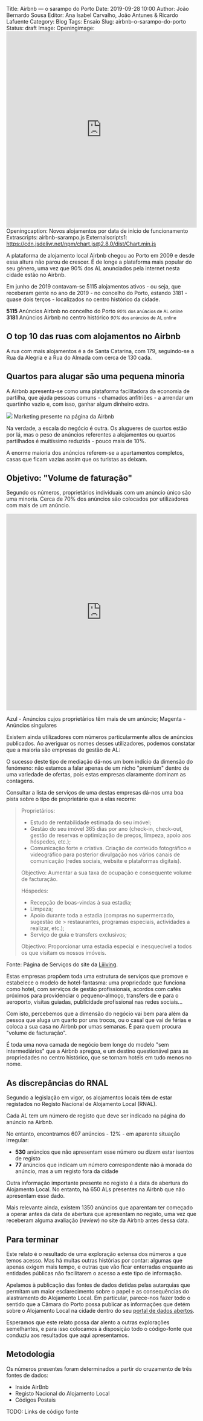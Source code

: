 Title: Airbnb — o sarampo do Porto
Date: 2019-09-28 10:00
Author: João Bernardo Sousa
Editor: Ana Isabel Carvalho, João Antunes & Ricardo Lafuente
Category: Blog
Tags: Ensaio
Slug: airbnb-o-sarampo-do-porto
Status: draft
Image:
Openingimage: <iframe src="https://whiskas123.carto.com/builder/9651d97d-a9f4-446c-854d-8e40f3b43fe8/embed" width="100%" height="520" frameborder="0" allowfullscreen webkitallowfullscreen mozallowfullscreen oallowfullscreen msallowfullscreen></iframe>
Openingcaption: Novos alojamentos por data de início de funcionamento
Extrascripts: airbnb-sarampo.js
Externalscripts1: https://cdn.jsdelivr.net/npm/chart.js@2.8.0/dist/Chart.min.js

A plataforma de alojamento local Airbnb chegou ao Porto em 2009 e
desde essa altura não parou de crescer. É de longe a plataforma mais
popular do seu género, uma vez que 90% dos AL anunciados pela internet
nesta cidade estão no Airbnb.

Em junho de 2019 contavam-se 5115 alojamentos ativos - ou seja, que
receberam gente no ano de 2019 - no concelho do Porto, estando 3181 -
quase dois terços - localizados no centro histórico da cidade.

<div class="boxes">
  <div class="card">
    <strong>5115</strong>
    <span>Anúncios Airbnb no concelho do Porto</span>
    <small> <em>90%</em> dos anúncios de AL online</small>
  </div>
  <div class="card"><strong>3181</strong>
    <span>Anúncios Airbnb no centro histórico</span>
    <small> <em>90%</em> dos anúncios de AL online</small>
  </div>
</div>


## O top 10 das ruas com alojamentos no Airbnb

A rua com mais alojamentos é a de Santa Catarina, com 179,
seguindo-se a Rua da Alegria e a Rua do Almada com cerca de 130 cada.


<canvas id="myChart" width="600" height="300"></canvas>


## Quartos para alugar são uma pequena minoria

A Airbnb apresenta-se como uma plataforma facilitadora da economia
de partilha, que ajuda pessoas comuns - chamados anfitriões - a
arrendar um quartinho vazio e, com isso, ganhar algum dinheiro extra.

<img src="https://i.imgur.com/VdpqdAt.png">
<span class="caption">Marketing presente na página da Airbnb</span>

Na verdade, a escala do negócio é outra. Os alugueres de quartos estão por lá,
mas o peso de anúncios referentes a alojamentos ou quartos partilhados é
muitíssimo reduzida - pouco mais de 10%. 

<canvas id="myChart2" width="600" height="300"></canvas>

A enorme maioria dos anúncios referem-se a apartamentos completos, casas que
ficam vazias assim que os turistas as deixam.

## Objetivo: "Volume de faturação"

Segundo os números, proprietários individuais com um anúncio único
são uma minoria. Cerca de 70% dos anúncios são colocados por
utilizadores com mais de um anúncio.

<iframe src="https://whiskas123.carto.com/builder/b746c59c-ea7b-4e11-a662-729a6b92d4a0/embed"
  width="100%" height="520" frameborder="0" 
  allowfullscreen webkitallowfullscreen mozallowfullscreen oallowfullscreen msallowfullscreen></iframe>

<span class="caption">Azul - Anúncios cujos proprietários têm mais de um anúncio; Magenta - Anúncios singulares</span>

Existem ainda utilizadores com números particularmente altos de
anúncios publicados. Ao averiguar os nomes desses utilizadores, podemos
constatar que a maioria são empresas de gestão de AL:

<canvas id="myChart3" width="600" height="300"></canvas>

O sucesso deste tipo de mediação dá-nos um bom indício da dimensão
do fenómeno: não estamos a falar apenas de um nicho "premium" dentro
de uma variedade de ofertas, pois estas empresas claramente dominam as
contagens.

Consultar a lista de serviços de uma destas empresas dá-nos uma boa
pista sobre o tipo de proprietário que a elas recorre:

<blockquote>
<p>Proprietários:</p>
<ul>
<li>Estudo de rentabilidade estimada do seu imóvel;</li>
<li>Gestão do seu imóvel 365 dias por ano (check-in, check-out, gestão
de reservas e optimização de preços, limpeza, apoio aos hóspedes,
etc.);</li>
<li>Comunicação forte e criativa. Criação de conteúdo fotográfico e
videográfico para posterior divulgação nos vários canais de
comunicação (redes sociais, website e plataformas digitais).</li>
</ul>
<p>Objectivo: Aumentar a sua taxa de ocupação e consequente volume de facturação.</p>

<p>Hóspedes:</p>
<ul>
<li>Recepção de boas-vindas à sua estadia;</li>
<li>Limpeza;</li>
<li>Apoio durante toda a estadia (compras no supermercado, sugestão de
>     restaurantes, programas especiais, actividades a realizar, etc.);</li>
<li>Serviço de guia e transfers exclusivos;</li>
</ul>
<p>Objectivo: Proporcionar uma estadia especial e inesquecível a todos os que visitam os nossos imóveis.</p>
</blockquote>

<span class="caption">Fonte: Página de Serviços do site da [Liiiving](https://www.liiiving.pt/pt/Servicos).</span>

Estas empresas propõem toda uma estrutura de serviços que promove e
estabelece o modelo de hotel-fantasma: uma propriedade que funciona
como hotel, com serviços de gestão profissionais, acordos com cafés
próximos para providenciar o pequeno-almoço, transfers de e para o
aeroporto, visitas guiadas, publicidade profissional nas redes
sociais...

Com isto, percebemos que a dimensão do negócio vai bem para além da
pessoa que aluga um quarto por uns trocos, ou o casal que vai de férias
e coloca a sua casa no Airbnb por umas semanas. É para quem procura
"volume de facturação".

É toda uma nova camada de negócio bem longe do modelo "sem
intermediários" que a Airbnb apregoa, e um destino questionável para as
propriedades no centro histórico, que se tornam hotéis em tudo menos no
nome.


## As discrepâncias do RNAL

Segundo a legislação em vigor, os alojamentos locais têm de estar
registados no Registo Nacional de Alojamento Local (RNAL). 

Cada AL tem um número de registo que deve ser indicado na página do
anúncio na Airbnb.

No entanto, encontramos 607 anúncios - 12% - em aparente situação irregular:

- **530** anúncios que não apresentam esse número ou dizem estar isentos de registo
- **77** anúncios que indicam um número correspondente não à morada do anúncio, mas a um registo fora da cidade

Outra informação importante presente no registo é a data de abertura
do Alojamento Local. No entanto, há 650 ALs presentes na Airbnb que não
apresentam esse dado.

Mais relevante ainda, existem 1350 anúncios que aparentam ter começado a operar antes da data de abertura que apresentam no registo, uma vez que receberam alguma avaliação (_review_) no site da Airbnb antes dessa data.

## Para terminar

Este relato é o resultado de uma exploração extensa dos números a que temos
acesso. Mas há muitas outras histórias por contar: algumas que apenas exigem
mais tempo, e outras que vão ficar enterradas enquanto as entidades públicas
não facilitarem o acesso a este tipo de informação.

Apelamos à publicação das fontes de dados detidas pelas autarquias que permitam
um maior esclarecimento sobre o papel e as consequências do alastramento do
Alojamento Local. Em particular, parece-nos fazer todo o sentido que a Câmara
do Porto possa publicar as informações que detém sobre o Alojamento Local na
cidade dentro do seu [portal de dados
abertos](https://dadosabertos.cm-porto.pt/).

Esperamos que este relato possa dar alento a outras explorações semelhantes, e
para isso colocamos à disposição todo o código-fonte que conduziu aos
resultados que aqui apresentamos.


## Metodologia

Os números presentes foram determinados a partir do cruzamento de três fontes de dados:

- Inside AirBnb
- Registo Nacional do Alojamento Local
- Códigos Postais

TODO: Links de código fonte

